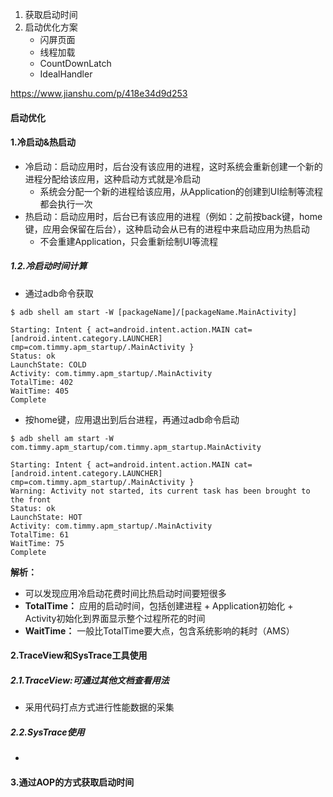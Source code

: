 1. 获取启动时间
2. 启动优化方案
   - 闪屏页面
   - 线程加载
   - CountDownLatch
   - IdealHandler

https://www.jianshu.com/p/418e34d9d253



#### 启动优化

#### 1.冷启动&热启动

- 冷启动：启动应用时，后台没有该应用的进程，这时系统会重新创建一个新的进程分配给该应用，这种启动方式就是冷启动
  - 系统会分配一个新的进程给该应用，从Application的创建到UI绘制等流程都会执行一次
- 热启动：启动应用时，后台已有该应用的进程（例如：之前按back键，home键，应用会保留在后台），这种启动会从已有的进程中来启动应用为热启动
  - 不会重建Application，只会重新绘制UI等流程

##### 1.2.冷启动时间计算

- 通过adb命令获取

~~~shell
$ adb shell am start -W [packageName]/[packageName.MainActivity]

Starting: Intent { act=android.intent.action.MAIN cat=[android.intent.category.LAUNCHER] cmp=com.timmy.apm_startup/.MainActivity }
Status: ok
LaunchState: COLD
Activity: com.timmy.apm_startup/.MainActivity
TotalTime: 402
WaitTime: 405
Complete
~~~

- 按home键，应用退出到后台进程，再通过adb命令启动

~~~shell
$ adb shell am start -W com.timmy.apm_startup/com.timmy.apm_startup.MainActivity

Starting: Intent { act=android.intent.action.MAIN cat=[android.intent.category.LAUNCHER] cmp=com.timmy.apm_startup/.MainActivity }
Warning: Activity not started, its current task has been brought to the front
Status: ok
LaunchState: HOT
Activity: com.timmy.apm_startup/.MainActivity
TotalTime: 61
WaitTime: 75
Complete
~~~

**解析：**

- 可以发现应用冷启动花费时间比热启动时间要短很多
- **TotalTime：** 应用的启动时间，包括创建进程 + Application初始化 + Activity初始化到界面显示整个过程所花的时间
- **WaitTime：** 一般比TotalTime要大点，包含系统影响的耗时（AMS）

#### 2.TraceView和SysTrace工具使用

##### 2.1.TraceView:可通过其他文档查看用法

- 采用代码打点方式进行性能数据的采集

##### 2.2.SysTrace使用

- 

#### 3.通过AOP的方式获取启动时间























